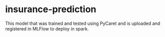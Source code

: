 # insurance-prediction
 This model that was trained and tested using PyCaret and is uploaded and registered in MLFlow to deploy in spark.

